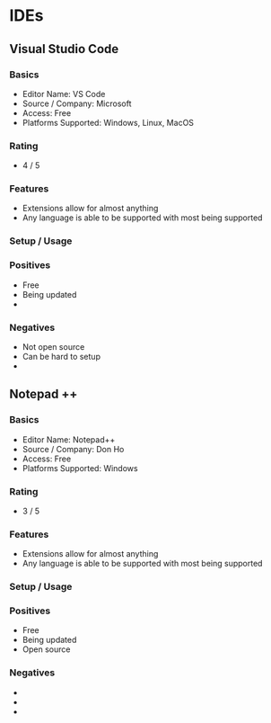 # IDEs

## Visual Studio Code
### Basics
- Editor Name: VS Code
- Source / Company: Microsoft
- Access: Free
- Platforms Supported: Windows, Linux, MacOS
### Rating
- 4 / 5
### Features
- Extensions allow for almost anything
- Any language is able to be supported with most being supported
### Setup / Usage
### Positives
- Free
- Being updated
- 
### Negatives
- Not open source
- Can be hard to setup
- 

## Notepad ++
### Basics
- Editor Name: Notepad++
- Source / Company: Don Ho
- Access: Free
- Platforms Supported: Windows
### Rating
- 3 / 5
### Features
- Extensions allow for almost anything
- Any language is able to be supported with most being supported
### Setup / Usage
### Positives
- Free
- Being updated
- Open source
### Negatives
- 
- 
- 
